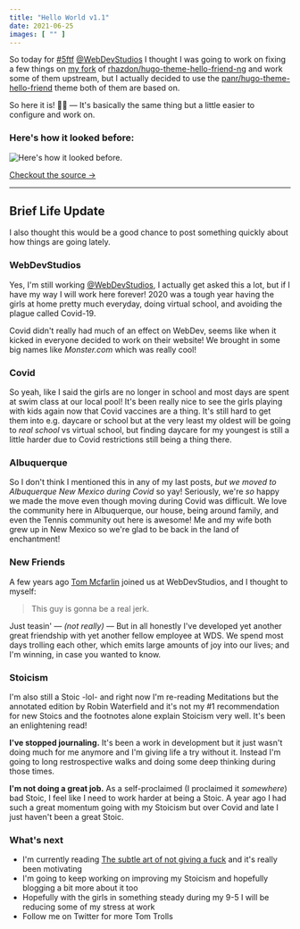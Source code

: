 ```yaml
---
title: "Hello World v1.1"
date: 2021-06-25
images: [ "" ]
---
```


So today for [#5ftf](https://twitter.com/hashtag/5FTF?src=hashtag_click) [@WebDevStudios](http://webdevstudios.com/) I thought I was going to work on fixing a few things on [my fork](https://github.com/aubreypwd/hugo-theme-hello-friend-ng) of [rhazdon/hugo-theme-hello-friend-ng](https://github.com/rhazdon/hugo-theme-hello-friend-ng) and work some of them upstream, but I actually decided to use the [panr/hugo-theme-hello-friend](https://github.com/panr/hugo-theme-hello-friend) theme both of them are based on.

So here it is! 🙌🏻 &mdash; It's basically the same thing but a little easier to configure and work on.

### Here's how it looked before:

![Here's how it looked before.](/assets/images/4246942401/before.png)

[Checkout the source &rarr;](https://github.com/aubreypwd/aubreypwd.github.io-hugo)

---

## Brief Life Update

I also thought this would be a good chance to post something quickly about how things are going lately.

### WebDevStudios

Yes, I'm still working [@WebDevStudios](https://webdevstudios.com), I actually get asked this a lot, but if I have my way I will work here forever! 2020 was a tough year having the girls at home pretty much everyday, doing virtual school, and avoiding the plague called Covid-19.

Covid didn't really had much of an effect on WebDev, seems like when it kicked in everyone decided to work on their website! We brought in some big names like _Monster.com_ which was really cool!

### Covid

So yeah, like I said the girls are no longer in school and most days are spent at swim class at our local pool! It's been really nice to see the girls playing with kids again now that Covid vaccines are a thing. It's still hard to get them into e.g. daycare or school but at the very least my oldest will be going to _real school_ vs virtual school, but finding daycare for my youngest is still a little harder due to Covid restrictions still being a thing there.

### Albuquerque

So I don't think I mentioned this in any of my last posts, _but we moved to Albuquerque New Mexico_ *during Covid* so yay! Seriously, we're _so_ happy we made the move even though moving during Covid was difficult. We love the community here in Albuquerque, our house, being around family, and even the Tennis community out here is awesome! Me and my wife both grew up in New Mexico so we're glad to be back in the land of enchantment!

### New Friends

A few years ago [Tom Mcfarlin](https://twitter.com/tommcfarlin) joined us at WebDevStudios, and I thought to myself:

> This guy is gonna be a real jerk.

Just teasin' &mdash; _(not really)_ &mdash; But in all honestly I've developed yet another great friendship with yet another fellow employee at WDS. We spend most days trolling each other, which emits large amounts of joy into our lives; and I'm winning, in case you wanted to know.

### Stoicism

I'm also still a Stoic -lol- and right now I'm re-reading Meditations but the annotated edition by Robin Waterfield and it's not my #1 recommendation for new Stoics and the footnotes alone explain Stoicism very well. It's been an enlightening read!

**I've stopped journaling.** It's been a work in development but it just wasn't doing much for me anymore and I'm giving life a try without it. Instead I'm going to long restrospective walks and doing some deep thinking during those times.

**I'm not doing a great job.** As a self-proclaimed (I proclaimed it _somewhere_) bad Stoic, I feel like I need to work harder at being a Stoic. A year ago I had such a great momentum going with my Stoicism but over Covid and late I just haven't been a great Stoic.

### What's next

- I'm currently reading [The subtle art of not giving a fuck]() and it's really been motivating
- I'm going to keep working on improving my Stoicism and hopefully blogging a bit more about it too
- Hopefully with the girls in something steady during my 9-5 I will be reducing some of my stress at work
- Follow me on Twitter for more Tom Trolls
